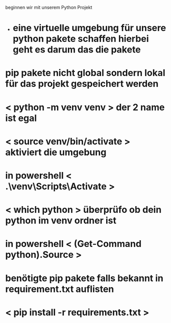 beginnen wir mit unserem Python Projekt 
- # eine virtuelle umgebung für unsere python pakete schaffen hierbei geht es darum das die pakete 
# pip pakete nicht global sondern lokal für das projekt gespeichert werden 
# < python -m venv venv > der 2 name ist egal 
# < source venv/bin/activate > aktiviert die umgebung 
# in powershell < .\venv\Scripts\Activate >
# < which python > überprüfo ob dein python im venv ordner ist 
# in powershell < (Get-Command python).Source >
# benötigte pip pakete falls bekannt in requirement.txt auflisten 
# < pip install -r requirements.txt > 
